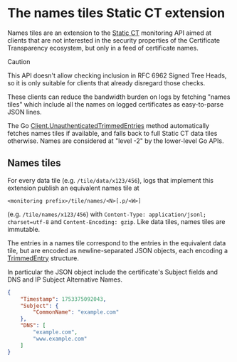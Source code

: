 # The names tiles Static CT extension

Names tiles are an extension to the [Static CT][] monitoring API aimed at
clients that are not interested in the security properties of the Certificate
Transparency ecosystem, but only in a feed of certificate names.

> [!CAUTION]
> This API doesn't allow checking inclusion in RFC 6962 Signed Tree Heads, so it
> is only suitable for clients that already disregard those checks.

These clients can reduce the bandwidth burden on logs by fetching "names tiles"
which include all the names on logged certificates as easy-to-parse JSON lines.

The Go [Client.UnauthenticatedTrimmedEntries][] method automatically fetches
names tiles if available, and falls back to full Static CT data tiles otherwise.
Names are considered at "level -2" by the lower-level Go APIs.

## Names tiles

For every data tile (e.g. `/tile/data/x123/456`), logs that implement this
extension publish an equivalent names tile at

    <monitoring prefix>/tile/names/<N>[.p/<W>]

(e.g. `/tile/names/x123/456`) with `Content-Type: application/jsonl;
charset=utf-8` and `Content-Encoding: gzip`. Like data tiles, names tiles are
immutable.

The entries in a names tile correspond to the entries in the equivalent data
tile, but are encoded as newline-separated JSON objects, each encoding a
[TrimmedEntry][] structure.

In particular the JSON object include the certificate's Subject fields and DNS
and IP Subject Alternative Names.

```json
{
    "Timestamp": 1753375092043,
    "Subject": {
        "CommonName": "example.com"
    },
    "DNS": [
        "example.com",
        "www.example.com"
    ]
}
```

[Static CT]: https://c2sp.org/static-ct-api
[Client.UnauthenticatedTrimmedEntries]: https://filippo.io/sunlight.Client.UnauthenticatedTrimmedEntries
[TrimmedEntry]: https://filippo.io/sunlight.TrimmedEntry
